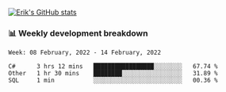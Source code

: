 [![Erik's GitHub stats](https://github-readme-stats.vercel.app/api?username=erik-petrov&theme=nightowl&show_icons=true)](https://github.com/anuraghazra/github-readme-stats)

### 📊 Weekly development breakdown
<!--START_SECTION:waka-->
```text
Week: 08 February, 2022 - 14 February, 2022

C#      3 hrs 12 mins   █████████████████░░░░░░░░   67.74 % 
Other   1 hr 30 mins    ████████░░░░░░░░░░░░░░░░░   31.89 % 
SQL     1 min           ░░░░░░░░░░░░░░░░░░░░░░░░░   00.36 % 
```
<!--END_SECTION:waka-->

